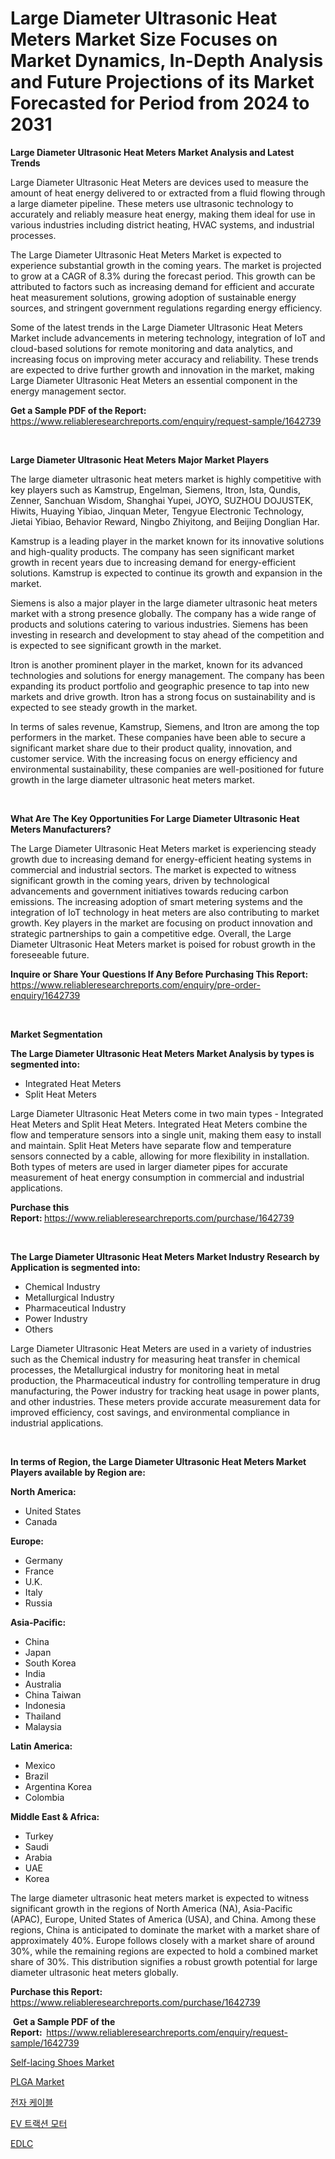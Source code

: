 <p><h1>Large Diameter Ultrasonic Heat Meters Market Size Focuses on Market Dynamics, In-Depth Analysis and Future Projections of its Market Forecasted for Period from 2024 to 2031</h1></p><p><strong>Large Diameter Ultrasonic Heat Meters Market Analysis and Latest Trends</strong></p>
<p><p>Large Diameter Ultrasonic Heat Meters are devices used to measure the amount of heat energy delivered to or extracted from a fluid flowing through a large diameter pipeline. These meters use ultrasonic technology to accurately and reliably measure heat energy, making them ideal for use in various industries including district heating, HVAC systems, and industrial processes.</p><p>The Large Diameter Ultrasonic Heat Meters Market is expected to experience substantial growth in the coming years. The market is projected to grow at a CAGR of 8.3% during the forecast period. This growth can be attributed to factors such as increasing demand for efficient and accurate heat measurement solutions, growing adoption of sustainable energy sources, and stringent government regulations regarding energy efficiency.</p><p>Some of the latest trends in the Large Diameter Ultrasonic Heat Meters Market include advancements in metering technology, integration of IoT and cloud-based solutions for remote monitoring and data analytics, and increasing focus on improving meter accuracy and reliability. These trends are expected to drive further growth and innovation in the market, making Large Diameter Ultrasonic Heat Meters an essential component in the energy management sector.</p></p>
<p><strong>Get a Sample PDF of the Report:&nbsp;</strong> <a href="https://www.reliableresearchreports.com/enquiry/request-sample/1642739">https://www.reliableresearchreports.com/enquiry/request-sample/1642739</a></p>
<p>&nbsp;</p>
<p><strong>Large Diameter Ultrasonic Heat Meters Major Market Players</strong></p>
<p><p>The large diameter ultrasonic heat meters market is highly competitive with key players such as Kamstrup, Engelman, Siemens, Itron, Ista, Qundis, Zenner, Sanchuan Wisdom, Shanghai Yupei, JOYO, SUZHOU DOJUSTEK, Hiwits, Huaying Yibiao, Jinquan Meter, Tengyue Electronic Technology, Jietai Yibiao, Behavior Reward, Ningbo Zhiyitong, and Beijing Donglian Har.</p><p>Kamstrup is a leading player in the market known for its innovative solutions and high-quality products. The company has seen significant market growth in recent years due to increasing demand for energy-efficient solutions. Kamstrup is expected to continue its growth and expansion in the market.</p><p>Siemens is also a major player in the large diameter ultrasonic heat meters market with a strong presence globally. The company has a wide range of products and solutions catering to various industries. Siemens has been investing in research and development to stay ahead of the competition and is expected to see significant growth in the market.</p><p>Itron is another prominent player in the market, known for its advanced technologies and solutions for energy management. The company has been expanding its product portfolio and geographic presence to tap into new markets and drive growth. Itron has a strong focus on sustainability and is expected to see steady growth in the market.</p><p>In terms of sales revenue, Kamstrup, Siemens, and Itron are among the top performers in the market. These companies have been able to secure a significant market share due to their product quality, innovation, and customer service. With the increasing focus on energy efficiency and environmental sustainability, these companies are well-positioned for future growth in the large diameter ultrasonic heat meters market.</p></p>
<p>&nbsp;</p>
<p><strong>What Are The Key Opportunities For Large Diameter Ultrasonic Heat Meters Manufacturers?</strong></p>
<p><p>The Large Diameter Ultrasonic Heat Meters market is experiencing steady growth due to increasing demand for energy-efficient heating systems in commercial and industrial sectors. The market is expected to witness significant growth in the coming years, driven by technological advancements and government initiatives towards reducing carbon emissions. The increasing adoption of smart metering systems and the integration of IoT technology in heat meters are also contributing to market growth. Key players in the market are focusing on product innovation and strategic partnerships to gain a competitive edge. Overall, the Large Diameter Ultrasonic Heat Meters market is poised for robust growth in the foreseeable future.</p></p>
<p><strong>Inquire or Share Your Questions If Any Before Purchasing This Report:</strong> <a href="https://www.reliableresearchreports.com/enquiry/pre-order-enquiry/1642739">https://www.reliableresearchreports.com/enquiry/pre-order-enquiry/1642739</a></p>
<p>&nbsp;</p>
<p><strong>Market Segmentation</strong></p>
<p><strong>The Large Diameter Ultrasonic Heat Meters Market Analysis by types is segmented into:</strong></p>
<p><ul><li>Integrated Heat Meters</li><li>Split Heat Meters</li></ul></p>
<p><p>Large Diameter Ultrasonic Heat Meters come in two main types - Integrated Heat Meters and Split Heat Meters. Integrated Heat Meters combine the flow and temperature sensors into a single unit, making them easy to install and maintain. Split Heat Meters have separate flow and temperature sensors connected by a cable, allowing for more flexibility in installation. Both types of meters are used in larger diameter pipes for accurate measurement of heat energy consumption in commercial and industrial applications.</p></p>
<p><strong>Purchase this Report:&nbsp;</strong><a href="https://www.reliableresearchreports.com/purchase/1642739">https://www.reliableresearchreports.com/purchase/1642739</a></p>
<p>&nbsp;</p>
<p><strong>The Large Diameter Ultrasonic Heat Meters Market Industry Research by Application is segmented into:</strong></p>
<p><ul><li>Chemical Industry</li><li>Metallurgical Industry</li><li>Pharmaceutical Industry</li><li>Power Industry</li><li>Others</li></ul></p>
<p><p>Large Diameter Ultrasonic Heat Meters are used in a variety of industries such as the Chemical industry for measuring heat transfer in chemical processes, the Metallurgical industry for monitoring heat in metal production, the Pharmaceutical industry for controlling temperature in drug manufacturing, the Power industry for tracking heat usage in power plants, and other industries. These meters provide accurate measurement data for improved efficiency, cost savings, and environmental compliance in industrial applications.</p></p>
<p>&nbsp;</p>
<p><strong>In terms of Region, the Large Diameter Ultrasonic Heat Meters Market Players available by Region are:</strong></p>
<p>
    <p> <strong> North America: </strong>
        <ul>
            <li>United States</li>
            <li>Canada</li>
        </ul>
        </p> 
    <p> <strong> Europe: </strong>
        <ul>
            <li>Germany</li>
            <li>France</li>
            <li>U.K.</li>
            <li>Italy</li>
            <li>Russia</li>
        </ul>
        </p> 
    <p> <strong> Asia-Pacific: </strong>
        <ul>
            <li>China</li>
            <li>Japan</li>
            <li>South Korea</li>
            <li>India</li>
            <li>Australia</li>
            <li>China Taiwan</li>
            <li>Indonesia</li>
            <li>Thailand</li>
            <li>Malaysia</li>
        </ul>
        </p> 
    <p> <strong> Latin America: </strong>
        <ul>
            <li>Mexico</li>
            <li>Brazil</li>
            <li>Argentina Korea</li>
            <li>Colombia</li>
        </ul>
        </p> 
    <p> <strong> Middle East & Africa: </strong>
        <ul>
            <li>Turkey</li>
            <li>Saudi</li>
            <li>Arabia</li>
            <li>UAE</li>
            <li>Korea</li>
        </ul>
    </p>
    </p>
<p><p>The large diameter ultrasonic heat meters market is expected to witness significant growth in the regions of North America (NA), Asia-Pacific (APAC), Europe, United States of America (USA), and China. Among these regions, China is anticipated to dominate the market with a market share of approximately 40%. Europe follows closely with a market share of around 30%, while the remaining regions are expected to hold a combined market share of 30%. This distribution signifies a robust growth potential for large diameter ultrasonic heat meters globally.</p></p>
<p><strong>Purchase this Report: </strong><a href="https://www.reliableresearchreports.com/purchase/1642739">https://www.reliableresearchreports.com/purchase/1642739</a></p>
<p>&nbsp;<strong>Get a Sample PDF of the Report:&nbsp;&nbsp;</strong><a href="https://www.reliableresearchreports.com/enquiry/request-sample/1642739">https://www.reliableresearchreports.com/enquiry/request-sample/1642739</a></p>
<p><strong></strong></p>
<p><p><a href="https://five-trouble-98a.notion.site/Self-lacing-Shoes-Market-Size-Growing-and-Forecasted-for-period-from-2024-2031-and-provides-comple-89841f685a6e4935b9278f2db15382ce">Self-lacing Shoes Market</a></p><p><a href="https://view.publitas.com/reportprime-1/global-plga-market-size-and-market-trends-insights-and-projections-from-2024-to-2031/">PLGA Market</a></p><p><a href="https://medium.com/@tayriedxhylina/%EC%A0%84%EC%9E%90-%EC%BC%80%EC%9D%B4%EB%B8%94-%EC%8B%9C%EC%9E%A5-%EA%B7%9C%EB%AA%A8-cagr-%EC%B6%94%EC%84%B8-2024-2030-cbd4afae2bd8">전자 케이블</a></p><p><a href="https://medium.com/@ronateganok8lzhvasjs9youd/%EC%A0%84%EA%B8%B0-%EA%B5%AC%EB%8F%99-%EB%AA%A8%ED%84%B0-%EC%8B%9C%EC%9E%A5-%EC%8B%9C%EC%9E%A5-cagr-%EC%8B%9C%EC%9E%A5-%EB%8F%99%ED%96%A5-%EB%B0%8F-%EC%84%B1%EC%9E%A5-%EC%A0%84%EB%9E%B5%EC%97%90-%EB%8C%80%ED%95%9C-%ED%86%B5%EC%B0%B0%EB%A0%A5-6eab10ce7fea">EV 트랙션 모터</a></p><p><a href="https://medium.com/@andmartmello/edlc%E5%B8%82%E5%A0%B4-%E5%B8%82%E5%A0%B4cagr-%E5%B8%82%E5%A0%B4%E5%8B%95%E5%90%91-%E3%81%8A%E3%82%88%E3%81%B3%E6%88%90%E9%95%B7%E6%88%A6%E7%95%A5%E3%81%AB%E9%96%A2%E3%81%99%E3%82%8Binsights-94bdf452006f">EDLC</a></p></p>